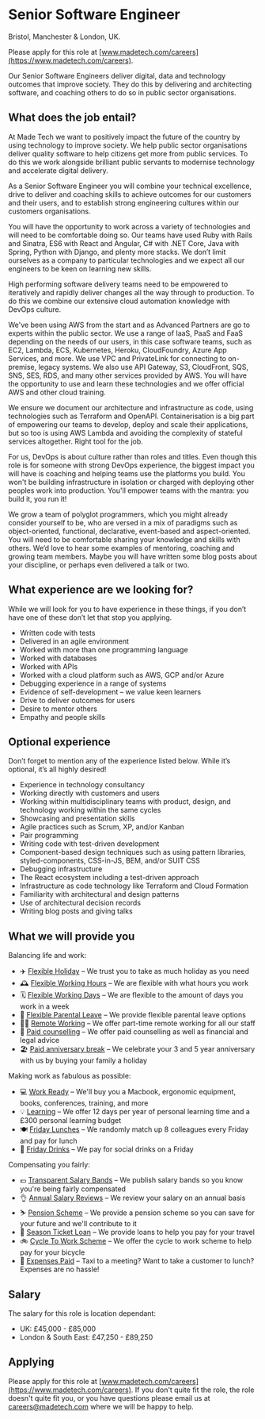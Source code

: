 # Senior Software Engineer

Bristol, Manchester & London, UK.

Please apply for this role at [www.madetech.com/careers](https://www.madetech.com/careers).

Our Senior Software Engineers deliver digital, data and technology outcomes that improve society. They do this by delivering and architecting software, and coaching others to do so in public sector organisations.

## What does the job entail?

At Made Tech we want to positively impact the future of the country by using technology to improve society. We help public sector organisations deliver quality software to help citizens get more from public services. To do this we work alongside brilliant public servants to modernise technology and accelerate digital delivery.

As a Senior Software Engineer you will combine your technical excellence, drive to deliver and coaching skills to achieve outcomes for our customers and their users, and to establish strong engineering cultures within our customers organisations.

You will have the opportunity to work across a variety of technologies and will need to be comfortable doing so. Our teams have used Ruby with Rails and Sinatra, ES6 with React and Angular, C# with .NET Core, Java with Spring, Python with Django, and plenty more stacks. We don’t limit ourselves as a company to particular technologies and we expect all our engineers to be keen on learning new skills.

High performing software delivery teams need to be empowered to iteratively and rapidly deliver changes all the way through to production. To do this we combine our extensive cloud automation knowledge with DevOps culture.

We've been using AWS from the start and as Advanced Partners are go to experts within the public sector. We use a range of IaaS, PaaS and FaaS depending on the needs of our users, in this case software teams, such as EC2, Lambda, ECS, Kubernetes, Heroku, CloudFoundry, Azure App Services, and more. We use VPC and PrivateLink for connecting to on-premise, legacy systems. We also use API Gateway, S3, CloudFront, SQS, SNS, SES, RDS, and many other services provided by AWS. You will have the opportunity to use and learn these technologies and we offer official AWS and other cloud training.

We ensure we document our architecture and infrastructure as code, using technologies such as Terraform and OpenAPI. Containerisation is a big part of empowering our teams to develop, deploy and scale their applications, but so too is using AWS Lambda and avoiding the complexity of stateful services altogether. Right tool for the job.

For us, DevOps is about culture rather than roles and titles. Even though this role is for someone with strong DevOps experience, the biggest impact you will have is coaching and helping teams use the platforms you build. You won't be building infrastructure in isolation or charged with deploying other peoples work into production. You'll empower teams with the mantra: you build it, you run it!

We grow a team of polyglot programmers, which you might already consider yourself to be, who are versed in a mix of paradigms such as object-oriented, functional, declarative, event-based and aspect-oriented. You will need to be comfortable sharing your knowledge and skills with others. We’d love to hear some examples of mentoring, coaching and growing team members. Maybe you will have written some blog posts about your discipline, or perhaps even delivered a talk or two.

## What experience are we looking for?

While we will look for you to have experience in these things, if you don’t have one of these don’t let that stop you applying.

- Written code with tests
- Delivered in an agile environment
- Worked with more than one programming language
- Worked with databases
- Worked with APIs
- Worked with a cloud platform such as AWS, GCP and/or Azure
- Debugging experience in a range of systems
- Evidence of self-development – we value keen learners
- Drive to deliver outcomes for users
- Desire to mentor others
- Empathy and people skills

## Optional experience

Don’t forget to mention any of the experience listed below. While it’s optional, it’s all highly desired!

- Experience in technology consultancy
- Working directly with customers and users
- Working within multidisciplinary teams with product, design, and technology working within the same cycles
- Showcasing and presentation skills
- Agile practices such as Scrum, XP, and/or Kanban
- Pair programming
- Writing code with test-driven development
- Component-based design techniques such as using pattern libraries, styled-components, CSS-in-JS, BEM, and/or SUIT CSS
- Debugging infrastructure
- The React ecosystem including a test-driven approach
- Infrastructure as code technology like Terraform and Cloud Formation
- Familiarity with architectural and design patterns
- Use of architectural decision records
- Writing blog posts and giving talks

## What we will provide you

Balancing life and work:

* ✈️ [Flexible Holiday](../benefits/flexible_holiday.md) – We trust you to take as much holiday as you need
* 🕰️ [Flexible Working Hours](../benefits/working_hours.md) – We are flexible with what hours you work
* 🗓️ [Flexible Working Days](../benefits/flexible_working.md) – We are flexible to the amount of days you work in a week
* 👶 [Flexible Parental Leave](../guides/welfare/parental_leave.md) – We provide flexible parental leave options
* 👩‍💻 [Remote Working](../benefits/remote_working.md) – We offer part-time remote working for all our staff
* 🤗 [Paid counselling](../guides/welfare/paid_counselling.md) – We offer paid counselling as well as financial and legal advice
* 🏖️ [Paid anniversary break](../benefits/paid_anniversary_break.md) – We celebrate your 3 and 5 year anniversary with us by buying your family a holiday

Making work as fabulous as possible:

* 💻 [Work Ready](../benefits/work_ready.md) – We'll buy you a Macbook, ergonomic equipment, books, conferences, training, and more
* 💡 [Learning](../guides/learning/README.md) – We offer 12 days per year of personal learning time and a £300 personal learning budget
* 🍽️ [Friday Lunches](../benefits/friday_lunch.md) – We randomly match up 8 colleagues every Friday and pay for lunch
* 🍻 [Friday Drinks](../benefits/getting_together.md) – We pay for social drinks on a Friday

Compensating you fairly:

* 💷 [Transparent Salary Bands](../roles/README.md) – We publish salary bands so you know you're being fairly compensated
* 👌 [Annual Salary Reviews](../guides/compensation/salary_reviews.md) – We review your salary on an annual basis
* ⛷️ [Pension Scheme](../benefits/pension_scheme.md) – We provide a pension scheme so you can save for your future and we'll contribute to it
* 🚄 [Season Ticket Loan](../benefits/season_ticket_loan.md) – We provide loans to help you pay for your travel
* 🚲 [Cycle To Work Scheme](../benefits/cycle_to_work_scheme.md) – We offer the cycle to work scheme to help pay for your bicycle
* 🚕 [Expenses Paid](../guides/compensation/expenses.md) – Taxi to a meeting? Want to take a customer to lunch? Expenses are no hassle!

## Salary

The salary for this role is location dependant:

- UK: £45,000 - £85,000
- London & South East: £47,250 - £89,250

## Applying

Please apply for this role at [www.madetech.com/careers](https://www.madetech.com/careers). If you don't quite fit the role, the role doesn't quite fit you, or you have questions please email us at [careers@madetech.com](mailto:careers@madetech.com) where we will be happy to help.
